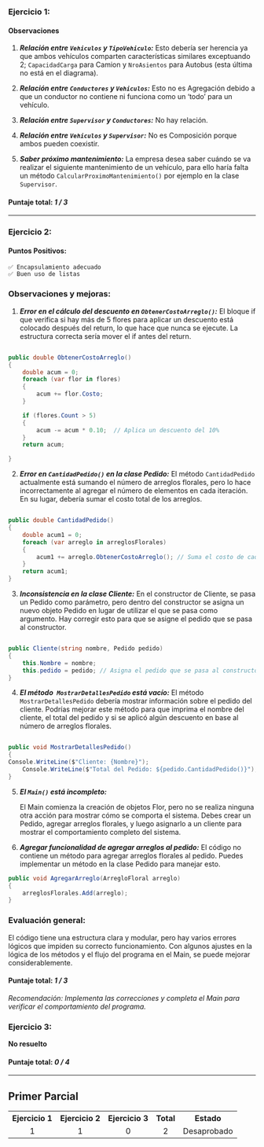 ### Ejercicio 1:

#### Observaciones

1. **_Relación entre `Vehiculos` y `TipoVehiculo`:_**
   Esto debería ser herencia ya que ambos vehículos comparten características similares exceptuando 2; `CapacidadCarga` para Camion y `NroAsientos` para Autobus (esta última no está en el diagrama).

2. **_Relación entre `Conductores` y `Vehiculos`:_**
   Esto no es Agregación debido a que un conductor no contiene ni funciona como un ‘todo’ para un vehículo.

3. **_Relación entre `Supervisor` y `Conductores`:_**
   No hay relación.

4. **_Relación entre `Vehiculos` y `Supervisor`:_**
   No es Composición porque ambos pueden coexistir.

5. **_Saber próximo mantenimiento:_**
   La empresa desea saber cuándo se va realizar el siguiente mantenimiento de un vehículo, para ello haría falta un método `CalcularProximoMantenimiento()` por ejemplo en la clase `Supervisor`.

#### Puntaje total: _1 / 3_

---

### Ejercicio 2:

#### Puntos Positivos:

    ✅ Encapsulamiento adecuado
    ✅ Buen uso de listas

### Observaciones y mejoras:

1. **_Error en el cálculo del descuento en `ObtenerCostoArreglo()`:_**
   El bloque if que verifica si hay más de 5 flores para aplicar un descuento está colocado después del return, lo que hace que nunca se ejecute. La estructura correcta sería mover el if antes del return.

```csharp

public double ObtenerCostoArreglo()
{
    double acum = 0;
    foreach (var flor in flores)
    {
        acum += flor.Costo;
    }

    if (flores.Count > 5)
    {
        acum -= acum * 0.10;  // Aplica un descuento del 10%
    }
    return acum;

}
```

2. **_Error en `CantidadPedido()` en la clase Pedido:_**
   El método `CantidadPedido` actualmente está sumando el número de arreglos florales, pero lo hace incorrectamente al agregar el número de elementos en cada iteración. En su lugar, debería sumar el costo total de los arreglos.

```csharp

public double CantidadPedido()
{
    double acum1 = 0;
    foreach (var arreglo in arreglosFlorales)
    {
        acum1 += arreglo.ObtenerCostoArreglo(); // Suma el costo de cada arreglo floral
    }
    return acum1;
}
```

3. **_Inconsistencia en la clase Cliente:_**
   En el constructor de Cliente, se pasa un Pedido como parámetro, pero dentro del constructor se asigna un nuevo objeto Pedido en lugar de utilizar el que se pasa como argumento. Hay corregir esto para que se asigne el pedido que se pasa al constructor.

```csharp

public Cliente(string nombre, Pedido pedido)
{
    this.Nombre = nombre;
    this.pedido = pedido; // Asigna el pedido que se pasa al constructor
}
```

4. **_El método` MostrarDetallesPedido` está vacío:_**
   El método `MostrarDetallesPedido` debería mostrar información sobre el pedido del cliente. Podrías mejorar este método para que imprima el nombre del cliente, el total del pedido y si se aplicó algún descuento en base al número de arreglos florales.

```csharp

public void MostrarDetallesPedido()
{
Console.WriteLine($"Cliente: {Nombre}");
    Console.WriteLine($"Total del Pedido: ${pedido.CantidadPedido()}");
}
```

5. **_El `Main()` está incompleto:_**

   El Main comienza la creación de objetos Flor, pero no se realiza ninguna otra acción para mostrar cómo se comporta el sistema. Debes crear un Pedido, agregar arreglos florales, y luego asignarlo a un cliente para mostrar el comportamiento completo del sistema.

6. **_Agregar funcionalidad de agregar arreglos al pedido:_**
   El código no contiene un método para agregar arreglos florales al pedido. Puedes implementar un método en la clase Pedido para manejar esto.

```csharp
public void AgregarArreglo(ArregloFloral arreglo)
{
    arreglosFlorales.Add(arreglo);
}
```

### Evaluación general:

El código tiene una estructura clara y modular, pero hay varios errores lógicos que impiden su correcto funcionamiento. Con algunos ajustes en la lógica de los métodos y el flujo del programa en el Main, se puede mejorar considerablemente.

#### Puntaje total: _1 / 3_

_Recomendación: Implementa las correcciones y completa el Main para verificar el comportamiento del programa._

### Ejercicio 3:

**No resuelto**

#### Puntaje total: _0 / 4_

---

## Primer Parcial

<table>
  <tr>
    <th>Ejercicio 1</th>
    <th>Ejercicio 2</th>
    <th>Ejercicio 3</th>
    <th>Total</th>
    <th>Estado</th>
  </tr>
  <tr>
    <td align="center">1</td>
    <td align="center">1</td>
    <td align="center">0</td>
    <td align="center">2</td>
    <td align="center">Desaprobado</td>
  </tr>
</table>
